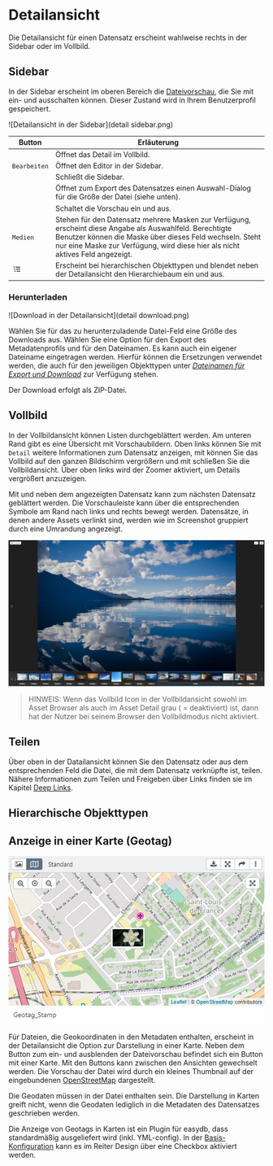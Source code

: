 # Detailansicht

Die Detailansicht für einen Datensatz erscheint wahlweise rechts in der Sidebar oder im Vollbild.

## Sidebar

In der Sidebar erscheint im oberen Bereich die [Dateivorschau](../../datatypes/datatypes.md#tools), die Sie mit <i class="fa fa-image"></i> ein- und ausschalten können. Dieser Zustand wird in Ihrem Benutzerprofil gespeichert.

![Detailansicht in der Sidebar](detail sidebar.png)


|Button|Erläuterung|
|--|--|
|<i class="fa fa-arrows-alt"></i>|Öffnet das Detail im Vollbild.|
|<i class="fa fa-pencil"></i><code class="button">Bearbeiten</code>|Öffnet den Editor in der Sidebar.|
|<i class="fa fa-times"></i>|Schließt die Sidebar.|
|<i class="fa fa-download"></i>|Öffnet zum Export des Datensatzes einen Auswahl-Dialog für die Größe der Datei (siehe unten).|
|<i class="fa fa-image"></i>|Schaltet die Vorschau ein und aus.|
|<code class="button">Medien</code>| Stehen für den Datensatz mehrere Masken zur Verfügung, erscheint diese Angabe als Auswahlfeld. Berechtigte Benutzer können die Maske über dieses Feld wechseln. Steht nur eine Maske zur Verfügung, wird diese hier als nicht aktives Feld angezeigt.|
|![](hierarchie.png)| Erscheint bei hierarchischen Objekttypen und blendet neben der Detailansicht den Hierarchiebaum ein und aus. |

### Herunterladen

![Download in der Detailansicht](detail download.png)

Wählen Sie für das zu herunterzuladende Datei-Feld eine Größe des Downloads aus. Wählen Sie eine Option für den Export des Metadatenprofils und für den Dateinamen. Es kann auch ein eigener Dateiname eingetragen werden. Hierfür können die Ersetzungen verwendet werden, die auch für den jeweiligen Objekttypen unter [*Dateinamen für Export und Download*](../../../rightsmanagement/objecttypes/objecttypes.md) zur Verfügung stehen.

Der Download erfolgt als ZIP-Datei.


## Vollbild

In der Vollbildansicht können Listen durchgeblättert werden. Am unteren Rand gibt es eine Übersicht mit Vorschaubildern. Oben links können Sie mit <code class="button">Detail</code> weitere Informationen zum Datensatz anzeigen, mit <i class="fa fa-expand"> </i> können Sie das Vollbild auf den ganzen Bildschirm vergrößern und mit <i class="fa fa-times"> </i> schließen Sie die Vollbildansicht. Über <i class="fa fa-search-plus"> </i> oben links wird der Zoomer aktiviert, um Details vergrößert anzuzeigen.

Mit <i class="fa fa-chevron-left"> </i> und <i class="fa fa-chevron-right"> </i> neben dem angezeigten Datensatz kann zum nächsten Datensatz geblättert werden. Die Vorschauleiste kann über die entsprechenden Symbole am Rand nach links und rechts bewegt werden. Datensätze, in denen andere Assets verlinkt sind, werden wie im Screenshot gruppiert durch eine Umrandung angezeigt.

![Detail im Vollbild](detail_fullscreen.png)

> HINWEIS: Wenn das Vollbild Icon in der Vollbildansicht sowohl im Asset Browser als auch im Asset Detail grau ( = deaktiviert) ist, dann hat der Nutzer bei seinem Browser den Vollbildmodus nicht aktiviert.

## Teilen

Über <i class="fa fa-share"></i> oben in der Datailansicht können Sie den Datensatz oder aus dem entsprechenden Feld die Datei, die mit dem Datensatz verknüpfte ist, teilen. Nähere Informationen zum Teilen und Freigeben über Links finden sie im Kapitel [Deep Links](../deeplinks/deeplinks.md).

## Hierarchische Objekttypen

## Anzeige in einer Karte (Geotag)
![](/assets/geotag.jpg)

Für Dateien, die Geokoordinaten in den Metadaten enthalten, erscheint in der Detailansicht die Option zur Darstellung in einer Karte. Neben dem Button zum ein- und ausblenden der Dateivorschau befindet sich ein Button mit einer Karte. Mit den Buttons kann zwischen den Ansichten gewechselt werden. Die Vorschau der Datei wird durch ein kleines Thumbnail auf der eingebundenen [OpenStreetMap](http://www.openstreetmap.org) dargestellt. 

Die Geodaten müssen in der Datei enthalten sein. Die Darstellung in Karten greift nicht, wenn die Geodaten lediglich in die Metadaten des Datensatzes geschrieben werden. 

Die Anzeige von Geotags in Karten ist ein Plugin für easydb, dass standardmäßig ausgeliefert wird (inkl. YML-config). In der [Basis-Konfiguration](../../../base-config/base-config.html) kann es im Reiter Design über eine Checkbox aktiviert werden.




